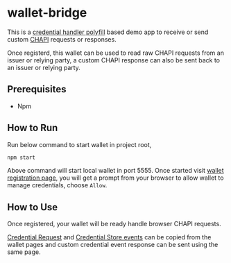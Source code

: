 # wallet-bridge
This is a [credential handler polyfill](https://github.com/digitalbazaar/credential-handler-polyfill) based demo app to receive or send custom [CHAPI](https://w3c-ccg.github.io/credential-handler-api/) requests or responses.

Once registerd, this wallet can be used to read raw CHAPI requests from an issuer or relying party, a custom CHAPI response can also be sent back to an issuer or relying party.

## Prerequisites 

- Npm

## How to Run

Run below command to start wallet in project root,

```bash
npm start
```

Above command will start local wallet in port 5555. Once started visit [wallet registration page](https://localhost:5555), you will get a prompt from your browser to allow wallet to manage credentials, choose ``Allow``.

## How to Use
Once registered, your wallet will be ready handle browser CHAPI requests. 

[Credential Request](https://w3c-ccg.github.io/credential-handler-api/#the-credentialrequestevent) and [Credential Store events](https://w3c-ccg.github.io/credential-handler-api/#the-credentialstoreevent) can be copied from the wallet pages and custom credential event response can be sent using the same page. 

 

